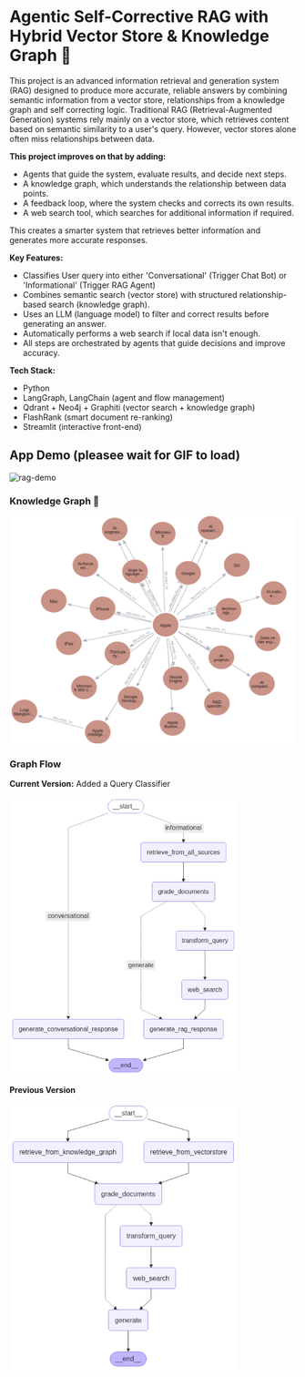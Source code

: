 # Agentic Self-Corrective RAG with Hybrid Vector Store & Knowledge Graph 🤖

This project is an advanced information retrieval and generation system (RAG) designed to produce more accurate, 
reliable answers by combining semantic information from a vector store, relationships from a knowledge graph and self
correcting logic. 
Traditional RAG (Retrieval-Augmented Generation) systems rely mainly on a vector store, which retrieves content based on 
semantic similarity to a user's query. However, vector stores alone often miss relationships between data. 

**This project improves on that by adding:**
- Agents that guide the system, evaluate results, and decide next steps. 
- A knowledge graph, which understands the relationship between data points. 
- A feedback loop, where the system checks and corrects its own results. 
- A web search tool, which searches for additional information if required. 

This creates a smarter system that retrieves better information and generates more accurate responses. 

**Key Features:**
- Classifies User query into either 'Conversational' (Trigger Chat Bot) or 'Informational' (Trigger RAG Agent)
- Combines semantic search (vector store) with structured relationship-based search (knowledge graph). 
- Uses an LLM (language model) to filter and correct results before generating an answer. 
- Automatically performs a web search if local data isn't enough. 
- All steps are orchestrated by agents that guide decisions and improve accuracy. 

**Tech Stack:**
- Python 
- LangGraph, LangChain (agent and flow management) 
- Qdrant + Neo4j + Graphiti (vector search + knowledge graph) 
- FlashRank (smart document re-ranking) 
- Streamlit (interactive front-end) 

## App Demo (pleasee wait for GIF to load)
![rag-demo](./static/agentic_rag_demo.gif)


### Knowledge Graph 🎯
<p>
  <img src="./static/graphiti_KG.png" width="500" height="400" />
</p>

### Graph Flow
**Current Version:** Added a Query Classifier

<img src="./static/graph_flow_v1.png" width="400" style="margin-right:10px;" />

**Previous Version**

<img src="./static/graph_flow_v0.png" width="400" style="margin-right:10px;" />